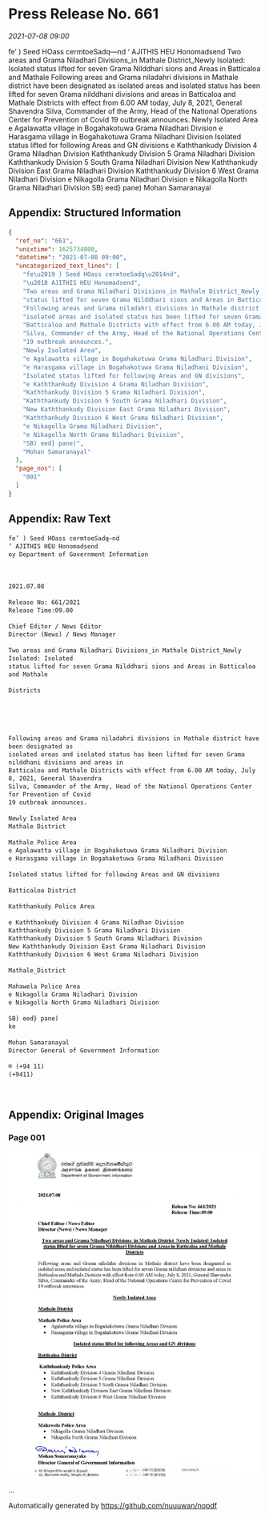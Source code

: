 
# Press Release No. 661
*2021-07-08 09:00*


fe’ ) Seed HOass cermtoeSadq—nd
‘ AJITHIS HEU Honomadsend
Two areas and Grama Niladhari Divisions_in Mathale District_Newly Isolated: Isolated
status lifted for seven Grama Nilddhari sions and Areas in Batticaloa and Mathale
Following areas and Grama niladahri divisions in Mathale district have been designated as
isolated areas and isolated status has been lifted for seven Grama nilddhani divisions and areas in
Batticaloa and Mathale Districts with effect from 6.00 AM today, July 8, 2021, General Shavendra
Silva, Commander of the Army, Head of the National Operations Center for Prevention of Covid
19 outbreak announces.
Newly Isolated Area
e Agalawatta village in Bogahakotuwa Grama Niladhari Division
e Harasgama village in Bogahakotuwa Grama Niladhani Division
Isolated status lifted for following Areas and GN divisions
e Kaththankudy Division 4 Grama Niladhan Division
Kaththankudy Division 5 Grama Niladhari Division
Kaththankudy Division 5 South Grama Niladhari Division
New Kaththankudy Division East Grama Niladhari Division
Kaththankudy Division 6 West Grama Niladhari Division
e Nikagolla Grama Niladhari Division
e Nikagolla North Grama Niladhari Division
SB) eed} pane)
Mohan Samaranayal

## Appendix: Structured Information
```json
{
  "ref_no": "661",
  "unixtime": 1625734800,
  "datetime": "2021-07-08 09:00",
  "uncategorized_text_lines": [
    "fe\u2019 ) Seed HOass cermtoeSadq\u2014nd",
    "\u2018 AJITHIS HEU Honomadsend",
    "Two areas and Grama Niladhari Divisions_in Mathale District_Newly Isolated: Isolated",
    "status lifted for seven Grama Nilddhari sions and Areas in Batticaloa and Mathale",
    "Following areas and Grama niladahri divisions in Mathale district have been designated as",
    "isolated areas and isolated status has been lifted for seven Grama nilddhani divisions and areas in",
    "Batticaloa and Mathale Districts with effect from 6.00 AM today, July 8, 2021, General Shavendra",
    "Silva, Commander of the Army, Head of the National Operations Center for Prevention of Covid",
    "19 outbreak announces.",
    "Newly Isolated Area",
    "e Agalawatta village in Bogahakotuwa Grama Niladhari Division",
    "e Harasgama village in Bogahakotuwa Grama Niladhani Division",
    "Isolated status lifted for following Areas and GN divisions",
    "e Kaththankudy Division 4 Grama Niladhan Division",
    "Kaththankudy Division 5 Grama Niladhari Division",
    "Kaththankudy Division 5 South Grama Niladhari Division",
    "New Kaththankudy Division East Grama Niladhari Division",
    "Kaththankudy Division 6 West Grama Niladhari Division",
    "e Nikagolla Grama Niladhari Division",
    "e Nikagolla North Grama Niladhari Division",
    "SB) eed} pane)",
    "Mohan Samaranayal"
  ],
  "page_nos": [
    "001"
  ]
}
```

## Appendix: Raw Text
```text
fe’ ) Seed HOass cermtoeSadq—nd
‘ AJITHIS HEU Honomadsend
oy Department of Government Information

 

2021.07.08

Release No: 661/2021
Release Time:09.00

Chief Editor / News Editor
Director (News) / News Manager

Two areas and Grama Niladhari Divisions_in Mathale District_Newly Isolated: Isolated
status lifted for seven Grama Nilddhari sions and Areas in Batticaloa and Mathale

Districts

 

 

Following areas and Grama niladahri divisions in Mathale district have been designated as
isolated areas and isolated status has been lifted for seven Grama nilddhani divisions and areas in
Batticaloa and Mathale Districts with effect from 6.00 AM today, July 8, 2021, General Shavendra
Silva, Commander of the Army, Head of the National Operations Center for Prevention of Covid
19 outbreak announces.

Newly Isolated Area
Mathale District

Mathale Police Area
e Agalawatta village in Bogahakotuwa Grama Niladhari Division
e Harasgama village in Bogahakotuwa Grama Niladhani Division

Isolated status lifted for following Areas and GN divisions

Batticaloa District

Kaththankudy Police Area

e Kaththankudy Division 4 Grama Niladhan Division
Kaththankudy Division 5 Grama Niladhari Division
Kaththankudy Division 5 South Grama Niladhari Division
New Kaththankudy Division East Grama Niladhari Division
Kaththankudy Division 6 West Grama Niladhari Division

Mathale_District

Mahawela Police Area
e Nikagolla Grama Niladhari Division
e Nikagolla North Grama Niladhari Division

SB) eed} pane)
ke

Mohan Samaranayal
Director General of Government Information

® (+94 11)
(+9411)

   

```

## Appendix: Original Images

### Page 001

![page_no](https://raw.githubusercontent.com/nuuuwan/nopdf_data/main/nopdf.dgigovlk.ref661.page001.jpeg)
        

...

Automatically generated by https://github.com/nuuuwan/nopdf

    
    
